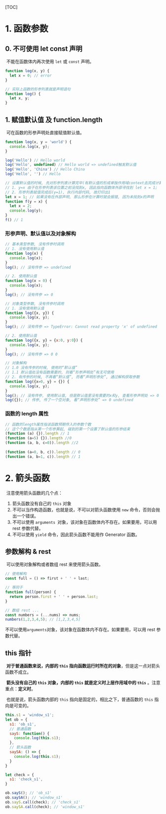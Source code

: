 [TOC]

# 1. 函数参数

## 0. 不可使用 let const 声明

​	不能在函数体内再次使用 `let` 或 `const` 声明。

```js
function log(x, y) {
  let x = 0; // error
}

// 实际上函数的形参列表就是声明语句
function log() {
  let x, y;
}
```

## 1. 赋值默认值 及 function.length

​	可在函数的形参声明处直接赋值默认值。

```js
function log(x, y = 'world') {
  console.log(x, y);
}

log('Hello') // Hello world
log('Hello', undefined) // Hello world => undefined触发默认值
log('Hello', 'China') // Hello China
log('Hello', '') // Hello

// 设置默认值的时候, 先对形参列表计算完毕(有默认值的形成单独作用域context去完成计算), 后进入函数体内执行
// 1. y=x 由于在形参列表该位置之前没找到x, 因此指向函数体外部寻找到 let x = 1;
// 2. 形参列表赋值完成后(y=1), 执行内部代码, 故打印出1
let x = 1; // 如果没有在外部声明, 那么形参在计算时就会报错, 因为未找到x的声明
function f(y = x) {
  let x = 2;
  console.log(y);
}
f() // 1
```

### 形参声明、默认值以及对象解构

```js
// 基本类型参数, 没有传参时调用
// 1. 没有使用默认值
function log(x) {
  console.log(x);
}
log(); // 没有传参 => undefined

// 2. 使用默认值
function log(x = 0) {
  console.log(x);
}
log(); // 没有传参 => 0
```

```js
// 对象类型参数, 没有传参时调用
// 1. 没有使用默认值
function log({x, y}) {
  console.log(x, y);
}
log(); // 没有传参 => TypeError: Cannot read property 'x' of undefined

// 2. 使用默认值
function log({x, y} = {x:0, y:0}) {
  console.log(x, y);
}
log(); // 没有传参 => 0 0
```

```js
// 对象解构
// 1.0 没有传参的时候, 使用的“默认值”
// 1.1 默认值处没有函数需要的, 则看“形参声明处”有无可使用
// 2. 有传参的时候, 不再看“默认值”, 而看“声明形参处”, 通过解构获取参数
function log({x=0, y} = {}) {
  console.log(x, y);
}
log(); // 没有传参, 使用默认值, 但是默认值里没有需要的x和y, 查看形参声明处 => 0 undefined
log({}); // 传参, 传了一个空对象, 看“声明形参处” => 0 undefined
```

### 函数的 length 属性

```js
// 函数的length属性指该函数预期传入的参数个数
// 这个个数是指从第一个形参算起, 碰到的第一个设置了默认值的形参结束
(function (a) {}).length // 1
(function (a=5) {}).length //0
(function (a, b, c=0)).length //2
 
(function (a=0, b, c)).length // 0
(function (a, b=1, c)).length // 1
```

# 2. 箭头函数

​	注意使用箭头函数的几个点：

1. 箭头函数没有自己的 `this` 对象
2. 不可以当作构造函数，也就是说，不可以对箭头函数使用 `new` 命令，否则会抛出一个错误。
3. 不可以使用 `arguments `对象，该对象在函数体内不存在。如果要用，可以用 rest 参数代替。
4. 不可以使用 `yield` 命令，因此箭头函数不能用作 Generator 函数。

## 参数解构 & rest

​	可以使用对象解构或者数组 rest 来使用箭头函数。

```js
// 使用解构
const full = () => first + ' ' + last;

// 等同于
function full(person) {
  return person.first + ' ' + person.last;
}
```

```js
// 数组 rest ...
const numbers = (...nums) => nums;
numbers(1,2,3,4,5); // [1,2,3,4,5]
```

​	不可以使用`arguments`对象，该对象在函数体内不存在。如果要用，可以用 rest 参数代替。

## this 指针

​	**对于普通函数来说，内部的 `this` 指向函数运行时所在的对象**，但是这一点对箭头函数不成立。

​	**箭头没有自己的 `this` 对象，内部的 `this` 就是定义时上层作用域中的 `this`** 。注意重点：**定义时**。

​	也就是说，箭头函数内部的 `this` 指向是固定的，相比之下，普通函数的 `this` 指向是可变的。

```js
this.s1 = 'window_s1';
let ob = {
  s1: 'ob_s1',
  // 普通函数
  sayS: function() {
    console.log(this.s1);
  },
  // 箭头函数
  saySA: () => {
    console.log(this.s1);
  }
}

let check = {
  s1: 'check_s1',
}

ob.sayS(); // 'ob_s1'
ob.saySA(); // 'window_s1'
ob.sayS.call(check); // 'check_s1'
ob.saySA.call(check); // 'window_s1'
```

